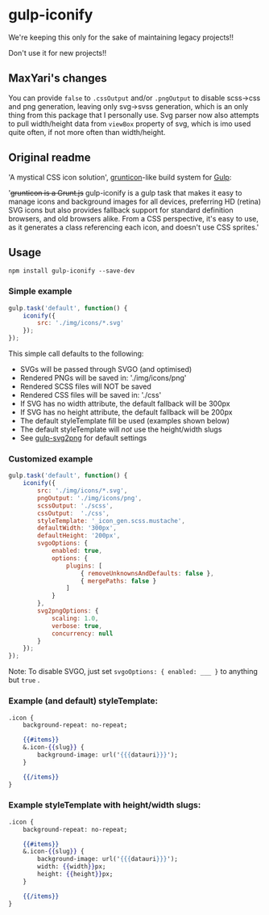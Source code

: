 gulp-iconify
============

We're keeping this only for the sake of maintaining legacy projects!!

Don't use it for new projects!!

## MaxYari's changes

You can provide `false` to `.cssOutput` and/or `.pngOutput` to disable scss->css and png generation, leaving only svg->svss generation, which is an only thing from this package that I personally use.
Svg parser now also attempts to pull width/height data from `viewBox` property of svg, which is imo used quite often, if not more often than width/height.

## Original readme

'A mystical CSS icon solution', [grunticon](https://github.com/filamentgroup/grunticon)-like build system for [Gulp](https://github.com/gulpjs/gulp):

'~~grunticon is a Grunt.js~~ gulp-iconify is a gulp task that makes it easy to manage icons and background images for all devices, preferring HD (retina) SVG icons but also provides fallback support for standard definition browsers, and old browsers alike. From a CSS perspective, it's easy to use, as it generates a class referencing each icon, and doesn't use CSS sprites.'


## Usage
```shell
npm install gulp-iconify --save-dev
```

### Simple example

```javascript
gulp.task('default', function() {
    iconify({
        src: './img/icons/*.svg'
    });
});
```

This simple call defaults to the following:

- SVGs will be passed through SVGO (and optimised)
- Rendered PNGs will be saved in: './img/icons/png'
- Rendered SCSS files will NOT be saved
- Rendered CSS files will be saved in: './css'
- If SVG has no width attribute, the default fallback will be 300px
- If SVG has no height attribute, the default fallback will be 200px
- The default styleTemplate fill be used (examples shown below)
- The default styleTemplate will *not* use the height/width slugs
- See [gulp-svg2png](https://github.com/akoenig/gulp-svg2png) for default settings

### Customized example

```javascript
gulp.task('default', function() {
    iconify({
        src: './img/icons/*.svg',
        pngOutput: './img/icons/png',
        scssOutput: './scss',
        cssOutput:  './css',
        styleTemplate: '_icon_gen.scss.mustache',
        defaultWidth: '300px',
        defaultHeight: '200px',
        svgoOptions: {
            enabled: true,
            options: {
                plugins: [
                    { removeUnknownsAndDefaults: false },
                    { mergePaths: false }
                ]
            }
        },
        svg2pngOptions: {
            scaling: 1.0,
            verbose: true,
            concurrency: null
        }
    });
});
```

Note: To disable SVGO, just set ```svgoOptions: { enabled: ___ }``` to anything but ```true``` .

### Example (and default) styleTemplate:

```mustache
.icon {
    background-repeat: no-repeat;

    {{#items}}
    &.icon-{{slug}} {
        background-image: url('{{{datauri}}}');
    }

    {{/items}}
}
```

### Example styleTemplate with height/width slugs:

```mustache
.icon {
    background-repeat: no-repeat;

    {{#items}}
    &.icon-{{slug}} {
        background-image: url('{{{datauri}}}');
        width: {{width}}px;
        height: {{height}}px;
    }

    {{/items}}
}
```
